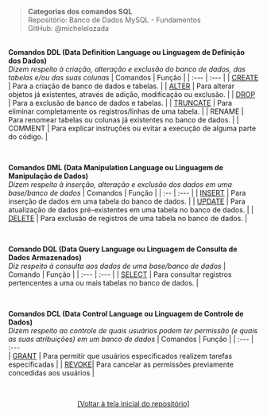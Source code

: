 > **Categorias dos comandos SQL**  
> Repositório: Banco de Dados MySQL - Fundamentos   
> GitHub: @michelelozada
&nbsp;
     
&nbsp;   
**Comandos DDL (Data Definition Language ou Linguagem de Definição dos Dados)**   
*Dizem respeito à criação, alteração e exclusão do banco de dados, das tabelas e/ou das suas colunas*
| Comandos | Função                                                                          |
| :---     | :---                                                                            |
| [CREATE](https://github.com/michelelozada/MySQL-Study-Notes/blob/main/files/03-Criando-bd-e-tabelas.md) | Para a criação de banco de dados e tabelas. |
| [ALTER](https://github.com/michelelozada/MySQL-Study-Notes/blob/main/files/07-Alterando-estrutura-tabela.md) | Para alterar objetos já existentes, através de adição, modificação ou exclusão. |
| [DROP](https://github.com/michelelozada/MySQL-Study-Notes/blob/main/files/04-Excluindo-bd-e-tabelas.md) | Para a exclusão de banco de dados e tabelas. |
| [TRUNCATE](https://github.com/michelelozada/MySQL-Study-Notes/blob/main/files/12-Eliminando-registros-tabela.md) | Para eliminar completamente os registros/linhas de uma tabela. |
| RENAME | Para renomear tabelas ou colunas já existentes no banco de dados. |
| COMMENT | Para explicar instruções ou evitar a execução de alguma parte do código. |

&nbsp;

**Comandos DML (Data Manipulation Language ou Linguagem de Manipulação de Dados)**     
*Dizem respeito à inserção, alteração e exclusão dos dados em uma base/banco de dados*
| Comandos | Função                                                                    |
| :--      | :---                                                                      |
| [INSERT](https://github.com/michelelozada/MySQL-Study-Notes/blob/main/files/08-Inserindo-valores-tabela.md)    | Para inserção de dados em uma tabela do banco de dados.                   |
| [UPDATE](https://github.com/michelelozada/MySQL-Study-Notes/blob/main/files/13-Atualizando-valores-tabela.md)  | Para atualização de dados pré-existentes em uma tabela no banco de dados. |
| [DELETE](https://github.com/michelelozada/MySQL-Study-Notes/blob/main/files/14-Eliminando-registros-tabela.md) | Para exclusão de registros de uma tabela no banco de dados.               |

&nbsp;
 
**Comando DQL (Data Query Language ou Linguagem de Consulta de Dados Armazenados)**     
*Diz respeito à consulta aos dados de uma base/banco de dados*
| Comando | Função                                                       |
| :---    | :---                                                         |
| [SELECT](https://github.com/michelelozada/MySQL-Study-Notes/blob/main/files/08-Consultando-valores-tabela.md)  | Para consultar registros pertencentes a uma ou mais tabelas no banco de dados. |

&nbsp;
 
**Comandos DCL (Data Control Language ou Linguagem de Controle de Dados)**  
*Dizem respeito ao controle de quais usuários podem ter permissão (e quais as suas atribuições) em um banco de dados*
| Comandos | Função                                                       |
| :---     | :---    
| [GRANT](https://github.com/michelelozada/MySQL-Study-Notes/blob/main/files/32-Privilegios-de-acesso.md) | Para permitir que usuários especificados realizem tarefas especificadas |
| [REVOKE](https://github.com/michelelozada/MySQL-Study-Notes/blob/main/files/32-Privilegios-de-acesso.md)| Para cancelar as permissões previamente concedidas aos usuários |

&nbsp;
  
<div align="center">
<a href="https://github.com/michelelozada/MySQL-Study-Notes">[Voltar à tela inicial do repositório]</a>
</div>